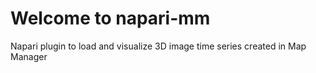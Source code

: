 # Welcome to napari-mm

Napari plugin to load and visualize 3D image time series created in Map Manager
